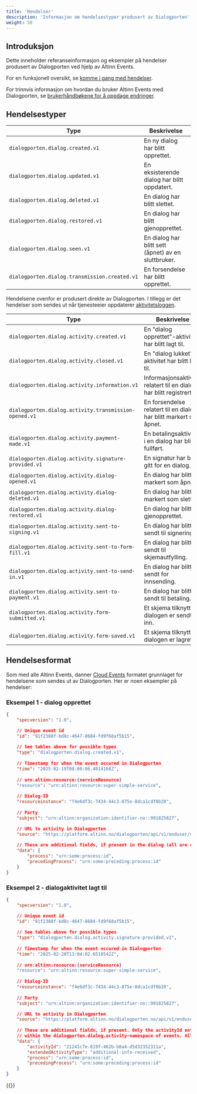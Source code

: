 ```yaml
---
title: 'Hendelser'
description: 'Informasjon om hendelsestyper produsert av Dialogporten'
weight: 50
---
```


## Introduksjon

Dette inneholder referanseinformasjon og eksempler på hendelser produsert av Dialogporten ved hjelp av Altinn Events.

For en funksjonell oversikt, se [komme i gang med hendelser](/nb/dialogporten/reference/events/../../getting-started/events/).

For trinnvis informasjon om hvordan du bruker Altinn Events med Dialogporten, se [brukerhåndbøkene for å oppdage endringer](/nb/dialogporten/reference/events/../../user-guides/detecting-changes/).

## Hendelsestyper

| Type                                          | Beskrivelse                                     |
|-----------------------------------------------|-------------------------------------------------|
| `dialogporten.dialog.created.v1`              | En ny dialog har blitt opprettet.                  |
| `dialogporten.dialog.updated.v1`              | En eksisterende dialog har blitt oppdatert.            |
| `dialogporten.dialog.deleted.v1`              | En dialog har blitt slettet.                      |
| `dialogporten.dialog.restored.v1`             | En dialog har blitt gjenopprettet.                     |
| `dialogporten.dialog.seen.v1`                 | En dialog har blitt sett (åpnet) av en sluttbruker. |
| `dialogporten.dialog.transmission.created.v1` | En forsendelse har blitt opprettet.                |

Hendelsene ovenfor er produsert direkte av Dialogporten. I tillegg er det hendelser som sendes ut når tjenesteeier oppdaterer [aktivitetsloggen](/nb/dialogporten/reference/events/../../getting-started/activity-log/).

| Type                                                  | Beskrivelse                                                   |
| ----------------------------------------------------- | ------------------------------------------------------------- |
| `dialogporten.dialog.activity.created.v1`             | En "dialog opprettet"-aktivitet har blitt lagt til.                   |
| `dialogporten.dialog.activity.closed.v1`              | En "dialog lukket"-aktivitet har blitt lagt til.                    |
| `dialogporten.dialog.activity.information.v1`         | Informasjonsaktivitet relatert til en dialog har blitt registrert. |
| `dialogporten.dialog.activity.transmission-opened.v1` | En forsendelse relatert til en dialog har blitt markert som åpnet. |
| `dialogporten.dialog.activity.payment-made.v1`        | En betalingsaktivitet i en dialog har blitt fullført.        |
| `dialogporten.dialog.activity.signature-provided.v1`  | En signatur har blitt gitt for en dialog.                   |
| `dialogporten.dialog.activity.dialog-opened.v1`       | En dialog har blitt markert som åpnet.                           |
| `dialogporten.dialog.activity.dialog-deleted.v1`      | En dialog har blitt markert som slettet.                          |
| `dialogporten.dialog.activity.dialog-restored.v1`     | En dialog har blitt gjenopprettet.                                   |
| `dialogporten.dialog.activity.sent-to-signing.v1`     | En dialog har blitt sendt til signering.                            |
| `dialogporten.dialog.activity.sent-to-form-fill.v1`   | En dialog har blitt sendt til skjemautfylling.                          |
| `dialogporten.dialog.activity.sent-to-send-in.v1`     | En dialog har blitt sendt for innsending.                            |
| `dialogporten.dialog.activity.sent-to-payment.v1`     | En dialog har blitt sendt til betaling.                            |
| `dialogporten.dialog.activity.form-submitted.v1`      | Et skjema tilknyttet dialogen er sendt inn.         |
| `dialogporten.dialog.activity.form-saved.v1`          | Et skjema tilknyttet dialogen er lagret.             |

## Hendelsesformat

Som med alle Altinn Events, danner [Cloud Events](https://cloudevents.io/) formatet grunnlaget for hendelsene som sendes ut av Dialogporten. Her er noen eksempler på hendelser:

### Eksempel 1 - dialog opprettet

```json
{
    "specversion": "1.0",

    // Unique event id
    "id": "91f2388f-bd8c-4647-8684-fd9f68af5b15",
    
    // See tables above for possible types
    "type": "dialogporten.dialog.created.v1",
    
    // Timestamp for when the event occured in Dialogporten
    "time": "2025-02-19T08:00:06.4014168Z",
    
    // urn:altinn:resource:{serviceResource}
    "resource": "urn:altinn:resource:super-simple-service", 
    
    // Dialog-ID
    "resourceinstance": "f4e6df3c-7434-44c3-875e-8dca1cdf0b20",
    
    // Party
    "subject": "urn:altinn:organization:identifier-no::991825827",

    // URL to activity in Dialogporten
    "source": "https://platform.altinn.no/dialogporten/api/v1/enduser/dialogs/f4e6df3c-7434-44c3-875e-8dca1cdf0b20",
    
    // These are additional fields, if present in the dialog (all are optional).
    "data": { 
        "process": "urn:some:process:id",
        "precedingProcess": "urn:some:preceding:process:id"
    }
} 
```


### Eksempel 2 - dialogaktivitet lagt til

```json
{
    "specversion": "1.0",

    // Unique event id
    "id": "91f2388f-bd8c-4647-8684-fd9f68af5b15",
    
    // See tables above for possible types
    "type": "dialogporten.dialog.activity.signature-provided.v1",
    
    // Timestamp for when the event occured in Dialogporten
    "time": "2025-02-20T13:04:02.6518542Z",
    
    // urn:altinn:resource:{serviceResource}
    "resource": "urn:altinn:resource:super-simple-service", 
    
    // Dialog-ID
    "resourceinstance": "f4e6df3c-7434-44c3-875e-8dca1cdf0b20",
    
    // Party
    "subject": "urn:altinn:organization:identifier-no::991825827",

    // URL to activity in Dialogporten
    "source": "https://platform.altinn.no/dialogporten.no/api/v1/enduser/dialogs/f4e6df3c-7434-44c3-875e-8dca1cdf0b20/activities/21241c7e-819f-462b-b8a4-d5d32352311a",
    
    // These are additional fields, if present. Only the activityId entry is always present for events
    // within the dialogporten.dialog.activity-namespace of events. All other fields are optional.
    "data": { 
        "activityId": "21241c7e-819f-462b-b8a4-d5d32352311a",
        "extendedActivityType": "additional-info-received",
        "process": "urn:some:process:id",
        "precedingProcess": "urn:some:preceding:process:id"
    }
} 
```



{{<children />}}